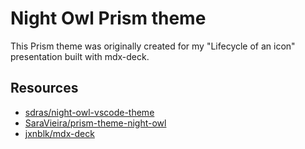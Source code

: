 # Night Owl Prism theme

This Prism theme was originally created for my "Lifecycle of an icon" presentation built with mdx-deck.

## Resources

- [sdras/night-owl-vscode-theme](https://github.com/sdras/night-owl-vscode-theme)
- [SaraVieira/prism-theme-night-owl](https://github.com/SaraVieira/prism-theme-night-owl)
- [jxnblk/mdx-deck](https://github.com/jxnblk/mdx-deck)
